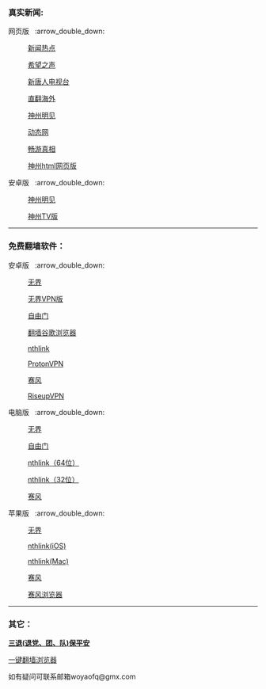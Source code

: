### 真实新闻:
<p>网页版</a>&nbsp;&nbsp; :arrow_double_down: </p>
        <p>&nbsp;&nbsp;&nbsp;&nbsp;&nbsp;&nbsp;&nbsp;&nbsp;&nbsp;&nbsp;<a href="https://github.com/uuu3/u/blob/master/u.md#%E6%96%B0%E9%97%BB%E7%83%AD%E7%82%B9-%E6%B5%B7%E5%A4%96%E6%8A%A5%E9%81%93">新闻热点</a></p>
        <p>&nbsp;&nbsp;&nbsp;&nbsp;&nbsp;&nbsp;&nbsp;&nbsp;&nbsp;&nbsp;<a href="https://s3.us-east-1.amazonaws.com/tcxs/chp.html">希望之声 </a></p>
        <p>&nbsp;&nbsp;&nbsp;&nbsp;&nbsp;&nbsp;&nbsp;&nbsp;&nbsp;&nbsp;<a href="https://s3.us-east-1.amazonaws.com/tcxs/cnd.html">新唐人电视台 </a></p>
<p>&nbsp;&nbsp;&nbsp;&nbsp;&nbsp;&nbsp;&nbsp;&nbsp;&nbsp;&nbsp;<a href="https://gitlab.com/zhifan999/fq/-/wikis/%E7%9B%B4%E7%BF%BB%E9%80%9A%E9%81%93">直翻海外 </a></p>
        <p>&nbsp;&nbsp;&nbsp;&nbsp;&nbsp;&nbsp;&nbsp;&nbsp;&nbsp;&nbsp;<a href="http://l242b8.chengchun.store/RzrqG#4v8v6v0l">神州明见 </a></p>
        <p>&nbsp;&nbsp;&nbsp;&nbsp;&nbsp;&nbsp;&nbsp;&nbsp;&nbsp;&nbsp;<a href="http://42r0vh.wanpao.xyz/5RxVt#4z66h82r">动态网 </a></p>
        <p>&nbsp;&nbsp;&nbsp;&nbsp;&nbsp;&nbsp;&nbsp;&nbsp;&nbsp;&nbsp;<a href="http://ff68nx.ihhh.info/919CW#24d6pl2b">畅游真相 </a></p>
<p>&nbsp;&nbsp;&nbsp;&nbsp;&nbsp;&nbsp;&nbsp;&nbsp;&nbsp;&nbsp;<a href="https://github.com/szmj0/update/raw/main/extras/SZZD_PC/szmjweb.3.0.zip">神州html网页版</a></p>
<p>安卓版</a>&nbsp;&nbsp; :arrow_double_down: </p>
<p>&nbsp;&nbsp;&nbsp;&nbsp;&nbsp;&nbsp;&nbsp;&nbsp;&nbsp;&nbsp;<a href="https://github.com/woyaofq/xz/raw/refs/heads/master/szmj_v7.0.2024110901.apk">神州明见</a></p>
<p>&nbsp;&nbsp;&nbsp;&nbsp;&nbsp;&nbsp;&nbsp;&nbsp;&nbsp;&nbsp;<a href="https://github.com/woyaofq/xz/raw/refs/heads/master/szmjtv_v7.0.2024110901.apk">神州TV版 </a></p>
<hr>

### 免费翻墙软件：
<p>安卓版</a>&nbsp;&nbsp; :arrow_double_down: </p>
<p>&nbsp;&nbsp;&nbsp;&nbsp;&nbsp;&nbsp;&nbsp;&nbsp;&nbsp;&nbsp;<a href="https://github.com/woyaofq/xz/raw/refs/heads/master/um5.0.apk">无界 </a></p>
<p>&nbsp;&nbsp;&nbsp;&nbsp;&nbsp;&nbsp;&nbsp;&nbsp;&nbsp;&nbsp;<a href="https://github.com/wujieliulan/download/raw/master/u.apk">无界VPN版 </a></p>
<p>&nbsp;&nbsp;&nbsp;&nbsp;&nbsp;&nbsp;&nbsp;&nbsp;&nbsp;&nbsp;<a href="https://github.com/woyaofq/xz/raw/refs/heads/master/fgvpn1.5.apk">自由门 </a></p>
<p>&nbsp;&nbsp;&nbsp;&nbsp;&nbsp;&nbsp;&nbsp;&nbsp;&nbsp;&nbsp;<a href="http://pick.szzd.me/files/ChromePublic.apk">翻墙谷歌浏览器</a> </p>
<p>&nbsp;&nbsp;&nbsp;&nbsp;&nbsp;&nbsp;&nbsp;&nbsp;&nbsp;&nbsp;<a href="https://www.downloadnth.com/nthlink-android-current.apk">nthlink </a></p>
<p>&nbsp;&nbsp;&nbsp;&nbsp;&nbsp;&nbsp;&nbsp;&nbsp;&nbsp;&nbsp;<a href="https://github.com/ProtonVPN/android-app/releases/download/5.8.58.2/ProtonVPN-5.8.58.2.605085802.-production-vanilla-direct-release.apk">ProtonVPN </a></p>
<p>&nbsp;&nbsp;&nbsp;&nbsp;&nbsp;&nbsp;&nbsp;&nbsp;&nbsp;&nbsp;<a href="https://github.com/woyaofq/xz/raw/refs/heads/master/PsiphonAndroid.apk">赛风 </a></p>
<p>&nbsp;&nbsp;&nbsp;&nbsp;&nbsp;&nbsp;&nbsp;&nbsp;&nbsp;&nbsp;<a href="https://github.com/woyaofq/xz/releases/download/RiseupVPN/RiseupVPN-Android-latest.apk">RiseupVPN </a></p>


<p>电脑版</a>&nbsp;&nbsp; :arrow_double_down: </p>
<p>&nbsp;&nbsp;&nbsp;&nbsp;&nbsp;&nbsp;&nbsp;&nbsp;&nbsp;&nbsp;<a href="https://gitlab.com/woyaofq/xz/-/raw/master/u2132.zip">无界 </a></p>
<p>&nbsp;&nbsp;&nbsp;&nbsp;&nbsp;&nbsp;&nbsp;&nbsp;&nbsp;&nbsp;<a href="https://github.com/woyaofq/xz/raw/master/fg800p.zip">自由门 </a></p>
<p>&nbsp;&nbsp;&nbsp;&nbsp;&nbsp;&nbsp;&nbsp;&nbsp;&nbsp;&nbsp;<a href="https://www.downloadnth.com/nthlink-win64-current.exe">nthlink（64位） </a></p>
<p>&nbsp;&nbsp;&nbsp;&nbsp;&nbsp;&nbsp;&nbsp;&nbsp;&nbsp;&nbsp;<a href="https://www.downloadnth.com/nthlink-win32-current.exe">nthlink（32位） </a></p>
<p>&nbsp;&nbsp;&nbsp;&nbsp;&nbsp;&nbsp;&nbsp;&nbsp;&nbsp;&nbsp;<a href="https://github.com/woyaofq/xz/raw/refs/heads/master/psiphon3.rar">赛风 </a></p>


<p>苹果版</a>&nbsp;&nbsp; :arrow_double_down: </p>
<p>&nbsp;&nbsp;&nbsp;&nbsp;&nbsp;&nbsp;&nbsp;&nbsp;&nbsp;&nbsp;<a href="https://github.com/wujieliulan/forum#%E8%8B%B9%E6%9E%9C%E7%89%88-%E6%97%A0%E7%95%8Cvpn-101-%E6%94%AF%E6%8C%81-iphone-5s-%E4%BB%A5%E4%B8%8A">无界 </a></p>
<p>&nbsp;&nbsp;&nbsp;&nbsp;&nbsp;&nbsp;&nbsp;&nbsp;&nbsp;&nbsp;<a href="https://apps.apple.com/us/app/nthlink/id1467297604">nthlink(iOS) </a></p>
<p>&nbsp;&nbsp;&nbsp;&nbsp;&nbsp;&nbsp;&nbsp;&nbsp;&nbsp;&nbsp;<a href="https://apps.apple.com/us/app/nthlink/id1536318872?mt=12">nthlink(Mac) </a></p>
<p>&nbsp;&nbsp;&nbsp;&nbsp;&nbsp;&nbsp;&nbsp;&nbsp;&nbsp;&nbsp;<a href="https://itunes.apple.com/us/app/psiphon/id1276263909?ls=1&mt=8">赛风 </a></p>
<p>&nbsp;&nbsp;&nbsp;&nbsp;&nbsp;&nbsp;&nbsp;&nbsp;&nbsp;&nbsp;<a href="https://itunes.apple.com/us/app/psiphon-browser/id1193362444?ls=1&mt=8">赛风浏览器</a></p>

<hr>

### 其它：
</a><strong><a href="https://s3.us-east-1.amazonaws.com/tcxs/ctd.html">三退(退党、团、队)保平安</a></strong>
<p><a href="https://gitlab.com/zhifan999/fq/-/wikis/home#%E8%87%AA%E7%94%B1%E4%B8%8A%E7%BD%91%E6%96%B9%E6%B3%95">一键翻墙浏览器</a><p>     
        
<p>如有疑问可联系邮箱woyaofq@gmx.com </a></p>
